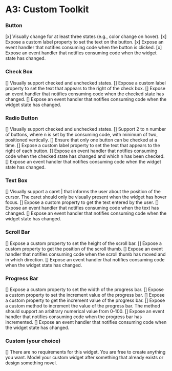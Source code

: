 # A3: Custom Toolkit #

### Button ###
[x] Visually change for at least three states (e.g., color change on hover).
[x] Expose a custom label property to set the text on the button.
[x] Expose an event handler that notifies consuming code when the button is clicked.
[x] Expose an event handler that notifies consuming code when the widget state has changed.

### Check Box ###
[] Visually support checked and unchecked states.
[] Expose a custom label property to set the text that appears to the right of the check box.
[] Expose an event handler that notifies consuming code when the checked state has changed.
[] Expose an event handler that notifies consuming code when the widget state has changed.

### Radio Button ###
[] Visually support checked and unchecked states.
[] Support 2 to n number of buttons, where n is set by the consuming code, with minimum of two, positioned vertically.
[] Ensure that only one button can be checked at a time.
[] Expose a custom label property to set the text that appears to the right of each button.
[] Expose an event handler that notifies consuming code when the checked state has changed and which n has been checked.
[] Expose an event handler that notifies consuming code when the widget state has changed.

### Text Box ###
[] Visually support a caret | that informs the user about the position of the cursor. The caret should only be visually present when the widget has hover focus.
[] Expose a custom property to get the text entered by the user.
[] Expose an event handler that notifies consuming code when the text has changed.
[] Expose an event handler that notifies consuming code when the widget state has changed.

### Scroll Bar ###
[] Expose a custom property to set the height of the scroll bar.
[] Expose a custom property to get the position of the scroll thumb.
[] Expose an event handler that notifies consuming code when the scroll thumb has moved and in which direction.
[] Expose an event handler that notifies consuming code when the widget state has changed.

### Progress Bar ###
[] Expose a custom property to set the width of the progress bar.
[] Expose a custom property to set the increment value of the progress bar.
[] Expose a custom property to get the increment value of the progress bar.
[] Expose a custom method to increment the value of the progress bar. The method should support an arbitrary numerical value from 0-100.
[] Expose an event handler that notifies consuming code when the progress bar has incremented.
[] Expose an event handler that notifies consuming code when the widget state has changed.

### Custom (your choice) ###
[] There are no requirements for this widget. You are free to create anything you want. Model your custom widget after something that already exists or design something novel.
